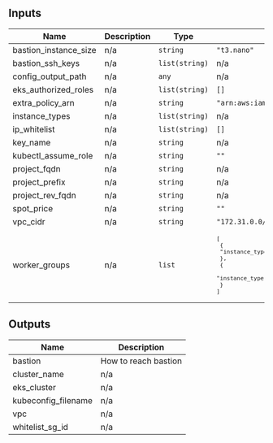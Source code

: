## Inputs

| Name | Description | Type | Default | Required |
|------|-------------|------|---------|:-----:|
| bastion\_instance\_size | n/a | `string` | `"t3.nano"` | no |
| bastion\_ssh\_keys | n/a | `list(string)` | n/a | yes |
| config\_output\_path | n/a | `any` | n/a | yes |
| eks\_authorized\_roles | n/a | `list(string)` | `[]` | no |
| extra\_policy\_arn | n/a | `string` | `"arn:aws:iam::aws:policy/AmazonS3FullAccess"` | no |
| instance\_types | n/a | `list(string)` | n/a | yes |
| ip\_whitelist | n/a | `list(string)` | `[]` | no |
| key\_name | n/a | `string` | n/a | yes |
| kubectl\_assume\_role | n/a | `string` | `""` | no |
| project\_fqdn | n/a | `string` | n/a | yes |
| project\_prefix | n/a | `string` | n/a | yes |
| project\_rev\_fqdn | n/a | `string` | n/a | yes |
| spot\_price | n/a | `string` | `""` | no |
| vpc\_cidr | n/a | `string` | `"172.31.0.0/16"` | no |
| worker\_groups | n/a | `list` | <code><pre>[<br>  {<br>    "instance_type": "t3.large"<br>  },<br>  {<br>    "instance_type": "t3.2xlarge"<br>  }<br>]<br></pre></code> | no |

## Outputs

| Name | Description |
|------|-------------|
| bastion | How to reach bastion |
| cluster\_name | n/a |
| eks\_cluster | n/a |
| kubeconfig\_filename | n/a |
| vpc | n/a |
| whitelist\_sg\_id | n/a |

